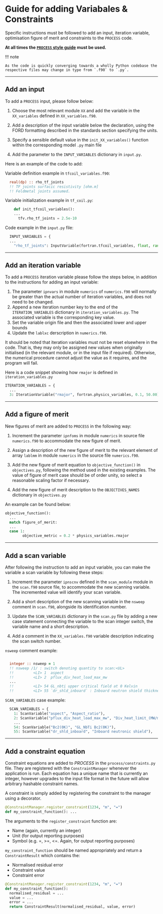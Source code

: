 # Guide for adding Variabales & Constraints 

Specific instructions must be followed to add an input, iteration variable,
optimisation figure of merit and constraints to the `PROCESS` code.

  **At all times the [`PROCESS` style guide](../development/standards.md) must be used.**

!!! note

    As the code is quickly converging towards a wholly Python codebase the respective files may change in type from `.f90` to `.py`.

-----------------

## Add an input

To add a `PROCESS` input, please follow below:

1. Choose the most relevant module `XX` and add the variable in the `XX_variables` defined in `XX_variables.f90`.
 
2. Add a description of the input variable below the declaration, using the FORD      formatting described in the standards section specifying the units.
  
3. Specify a sensible default value in the `init_XX_variables()` function within the corresponding model `.py` main file
  
4. Add the parameter to the `INPUT_VARIABLES` dictionary in `input.py`.  

Here is an example of the code to add:
  

Variable definition example in `tfcoil_variables.f90`:
```fortran
  real(dp) :: rho_tf_joints
  !! TF joints surfacic resistivity [ohm.m]
  !! Feldmetal joints assumed.
```

Variable initialization example in `tf_coil.py`:
```python
    def init_tfcoil_variables():
    ...
      tfv.rho_tf_joints = 2.5e-10
```

Code example in the `input.py` file:

```python
  INPUT_VARIABLES = {
  ...
    "rho_tf_joints": InputVariable(fortran.tfcoil_variables, float, range=(0.0, 0.01)),
```

-----------------

## Add an iteration variable

To add a `PROCESS` iteration variable please follow the steps below, in addition to the instructions for adding an input variable:


1. The parameter `ipnvars` in module `numerics` of `numerics.f90` will normally be greater than the actual number of iteration variables, and does not need to be changed.
2. Append a new iteration number key to the end of the `ITERATION_VARIABLES` dictionary  in `iteration_variables.py`. The associated variable is the corresponding key value.
3. Set the variable origin file and then the associated lower and upper bounds
4. Update the `lablxc` derscription in `numerics.f90`.
  
It should be noted that iteration variables must not be reset elsewhere in the
code. That is, they may only be assigned new values when originally
initialised (in the relevant module, or in the input file if required).
Otherwise, the numerical procedure cannot adjust the value as it requires, and
the program will fail.

Here is a code snippet showing how `rmajor` is defined in `iteration_variables.py`

```python
ITERATION_VARIABLES = {
  ...
  3: IterationVariable("rmajor", fortran.physics_variables, 0.1, 50.00),
```

-----------------

## Add a figure of merit

New figures of merit are added to `PROCESS` in the following way:

1. Increment the parameter `ipnfoms` in module `numerics` in source file `numerics.f90` to accommodate the new figure of merit.
  
2. Assign a description of the new figure of merit to the relevant element of array `lablmm` in module `numerics` in the source file `numerics.f90`.
  
3. Add the new figure of merit equation to `objective_function()` in `objectives.py`, following the method used in the existing examples. The value of figure of merit case should be of order unity, so select a reasonable scaling factor if necessary. 
  
4. Add the new figure of merit description to the `OBJECTIVES_NAMES` dictionary in `objectives.py`
  
An example can be found below:


```python
objective_function():
  ...
  match figure_of_merit:
  ...  
  case 1:
        objective_metric = 0.2 * physics_variables.rmajor
```

-----------

## Add a scan variable

After following the instruction to add an input variable, you can make the variable a scan variable by following these steps:

1. Increment the parameter `ipnscnv` defined in the `scan_module` module in the `scan.f90` source file, to accommodate the new scanning variable. The incremented value will identify your scan variable.
  
2. Add a short description of the new scanning variable in the `nsweep` comment in `scan.f90`, alongside its identification number.
  
3. Update the `SCAN_VARIABLES` dictionary in the `scan.py` file by adding a new case statement connecting the variable to the scan integer switch, the variable name and a short description. 
  
4. Add a comment in the `XX_variables.f90` variable description indicating the scan switch number.
  

`nsweep` comment example:
```fortran

  integer :: nsweep = 1
  !! nsweep /1/ : switch denoting quantity to scan:<UL>
  !!         <LI> 1  aspect
  !!         <LI> 2  pflux_div_heat_load_max_mw
  ...
  !!         <LI> 54 GL_nbti upper critical field at 0 Kelvin
  !!         <LI> 55 `dr_shld_inboard` : Inboard neutron shield thickness </UL>
```

`SCAN_VARIABLES` case example:

```python
  SCAN_VARIABLES = {
    1: ScanVariable("aspect", "Aspect_ratio"),
    2: ScanVariable("pflux_div_heat_load_max_mw", "Div_heat_limit_(MW/m2)"),
    ...
    54: ScanVariable("Bc2(0K)", "GL_NbTi Bc2(0K)"),
    55: ScanVariable("dr_shld_inboard", "Inboard neutronic shield"),
```

---------------

## Add a constraint equation

Constraint equations are added to *PROCESS* in the `process/constraints.py` file. They are registered with the `ConstraintManager` whenever the application is run. Each equation has a unique name that is currently an integer, however upgrades to the input file format in the future will allow arbitrary hashable constraint names. 

A constraint is simply added by registering the constraint to the manager using a decorator.

```python
@ConstraintManager.register_constraint(1234, "m", "=")
def my_constraint_function(): ...
```
The arguments to the `register_constraint` function are:

- Name (again, currently an integer)
- Unit (for output reporting purposes)
- Symbol (e.g. =, >=, <=. Again, for output reporting purposes)


`my_constraint_function` should be named appropriately and return a `ConstraintResult` which contains the:

- Normalised residual error
- Constraint value
- Constraint error

```python
@ConstraintManager.register_constraint(1234, "m", "=")
def my_constraint_function():
  normalised_residual = ...
  value = ...
  error = ...
  return ConstraintResult(normalised_residual, value, error)
```